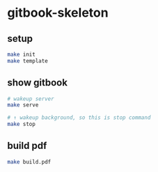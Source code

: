 # gitbook-skeleton

## setup
```sh
make init
make template
```

## show gitbook
```sh
# wakeup server
make serve

# ↑ wakeup background, so this is stop command
make stop
```

## build pdf
```sh
make build.pdf
```
